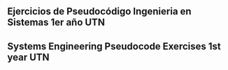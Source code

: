 ## Ejercicios de Pseudocódigo Ingenieria en Sistemas 1er año UTN 

## Systems Engineering Pseudocode Exercises 1st year UTN


